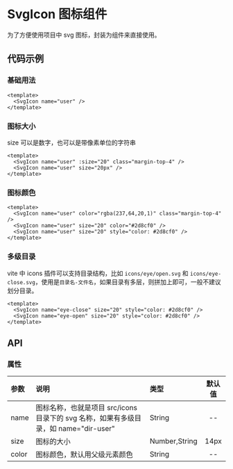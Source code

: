 # SvgIcon 图标组件

为了方便使用项目中 svg 图标，封装为组件来直接使用。

## 代码示例

### 基础用法

```vue
<template>
  <SvgIcon name="user" />
</template>
```

### 图标大小

size 可以是数字，也可以是带像素单位的字符串

```vue
<template>
  <SvgIcon name="user" :size="20" class="margin-top-4" />
  <SvgIcon name="user" size="20px" />
</template>
```

### 图标颜色

```vue
<template>
  <SvgIcon name="user" color="rgba(237,64,20,1)" class="margin-top-4" />
  <SvgIcon name="user" size="20" color="#2d8cf0" />
  <SvgIcon name="user" size="20" style="color: #2d8cf0" />
</template>
```

### 多级目录

vite 中 icons 插件可以支持目录结构，比如 `icons/eye/open.svg` 和 `icons/eye-close.svg`，使用是`目录名-文件名`，如果目录有多层，则拼加上即可，一般不建议划分目录。

```vue
<template>
  <SvgIcon name="eye-close" size="20" style="color: #2d8cf0" />
  <SvgIcon name="eye-open" size="20" style="color: #2d8cf0" />
</template>
```

## API

### 属性

| 参数  | 说明                                                                                 | 类型          | 默认值 |
| :---- | :----------------------------------------------------------------------------------- | :------------ | :----: |
| name  | 图标名称，也就是项目 src/icons 目录下的 svg 名称，如果有多级目录，如 name="dir-user" | String        |   --   |
| size  | 图标的大小                                                                           | Number,String |  14px  |
| color | 图标颜色，默认用父级元素颜色                                                         | String        |   --   |
